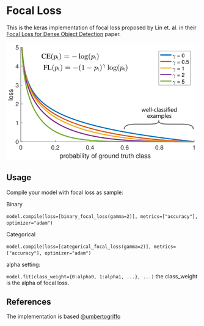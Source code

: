 # Focal Loss

This is the keras implementation of focal loss proposed by Lin et. al. in their [Focal Loss for Dense Object Detection](https://arxiv.org/abs/1708.02002) paper.

![focal loss](image/focal_loss.png)

## Usage

Compile your model with focal loss as sample:

Binary

`model.compile(loss=[binary_focal_loss(gamma=2)], metrics=["accuracy"], optimizer="adam")`

Categorical

`model.compile(loss=[categorical_focal_loss(gamma=2)], metrics=["accuracy"], optimizer="adam")`

alpha setting:

`model.fit(class_weight={0:alpha0, 1:alpha1, ...}, ...)` the class_weight is the alpha of focal loss.

## References

The implementation is based [@umbertogriffo](https://github.com/umbertogriffo/focal-loss-keras)
